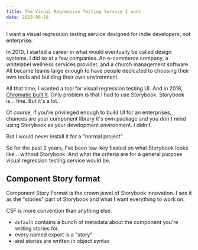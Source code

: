 ```yaml
---
title: The Visual Regression Testing Service I want
date: 2023-08-18
---
```


I want a visual regression testing service designed for indie developers, not enterprise.

In 2010, I started a career in what would eventually be called design systems.
I did so at a few companies. An e-commerce company, a whitelabel wellness services provider, and a church management software. All became teams large enough to have people dedicated to choosing their own tools and building their own environment.

All that time, I wanted a tool for visual regression testing UI. And in 2018, [Chromatic built it]().
Only problem is that I had to use Storybook.
Storybook is… fine. But it's a lot.

Of course, if you're privileged enough to build UI for an enterprises, chances are your component library it's own package and you don't mind using Storybook as your development environment. I didn't.

But I would never install it for a "normal project".

So for the past 2 years, I've been low-key fixated on what Storybook looks like… without Storybook.
And what the criteria are for a general purpose visual regression testing service would be.

## Component Story format

Component Story Format is the crown jewel of Storybook innovation.
I see it as the "stories" part of Storybook and what I want everything to work on.

CSF is more convention than anything else.

- `default` contains a bunch of metadata about the component you're writing stories for.
- every named export is a "story"
- and stories are written in object syntax
